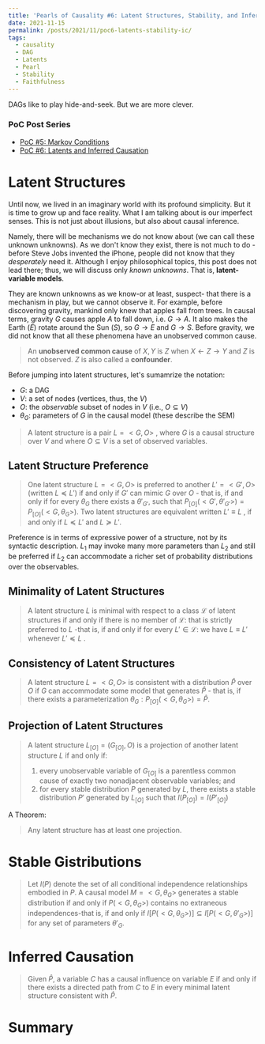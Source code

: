 ```yaml
---
title: 'Pearls of Causality #6: Latent Structures, Stability, and Inferred Causation'
date: 2021-11-15
permalink: /posts/2021/11/poc6-latents-stability-ic/
tags:
  - causality
  - DAG
  - Latents
  - Pearl
  - Stability
  - Faithfulness
---
```


DAGs like to play hide-and-seek. But we are more clever.

### PoC Post Series
- [PoC #5: Markov Conditions](/posts/2021/11/poc5-markov-conditions/)
- [PoC #6: Latents and Inferred Causation](/posts/2021/11/poc6-latents-stability-ic/)

# Latent Structures

Until now, we lived in an imaginary world with its profound simplicity. But it is time to grow up and face reality. What I am talking about is our imperfect senses. This is not just about illusions, but also about causal inference.

Namely, there will be mechanisms we do not know about (we can call these unknown unknowns). As we don't know they exist, there is not much to do - before Steve Jobs invented the iPhone, people did not know that they _desperately_ need it. Although I enjoy philosophical topics, this post does not lead there; thus, we will discuss only _known unknowns_. That is, **latent-variable models**.

They are known unknowns as we know-or at least, suspect- that there is a mechanism in play, but we cannot observe it. For example, before discovering gravity, mankind only knew that apples fall from trees. In causal terms, gravity $G$ causes apple $A$ to fall down, i.e. $G \to A$. It also makes the Earth $(E)$ rotate around the Sun $(S)$, so $G\to E$ and $G\to S$. Before gravity, we did not know that all these phenomena have an unobserved common cause.

>An **unobserved common cause** of $X,Y$ is $Z$ when $X\leftarrow Z\rightarrow Y$ and $Z$ is not observed. $Z$ is also called a **confounder**.

Before jumping into latent structures, let's sumamrize the notation:
- $G$: a DAG
- $V$: a set of nodes (vertices, thus, the $V$)
- $O$: the _observable_ subset of nodes in $V$ (i.e., $O\subseteq V$) 
- $\theta_G$: parameters of $G$ in the causal model (these describe the SEM)

>A latent structure is a pair $L = <G, O >$ , where $G$ is a causal structure over $V$ and where
$O\subseteq V$ is a set of observed variables.

## Latent Structure Preference
>One latent structure $L = <G, O>$ is preferred to another $L' = <G', O>$ (written $L  \preceq L'$)
if and only if $G'$ can mimic $G$ over $O$ - that is, if and only if for every $\theta_G$ there exists a $\theta'_{G'}$, such that $P_{[O]} (<G', \theta'_{G'}>) = P_{[O]} (<G, \theta_G>)$. Two latent structures are equivalent written $L' \equiv L$ , if and only if $L \preceq L'$ and $L \succeq L'$.

Preference is in terms of expressive power of a structure, not by its syntactic description. $L_1$ may invoke many more parameters than $L_2$ and still be preferred if $L_2$ can accommodate a richer set of probability distributions over the observables.

## Minimality of Latent Structures
>A latent structure $L$ is minimal with respect to a class $\mathcal{L}$ of latent structures if and only if there is no member of $\mathcal{L}$: that is strictly preferred to $L$ -that is, if and only if for every $L' \in \mathcal{L}$: we have $L \equiv L'$ whenever $L' \preceq L$ .

## Consistency of Latent Structures

>A latent structure $L = <G, O>$ is consistent with a distribution $\hat{P}$ over $O$ if $G$ can accommodate some model that generates $\hat{P}$ - that is, if there exists a parameterization $\theta_G : P_{[O]}(<G, \theta_G>)=\hat{P}$.

## Projection of Latent Structures
>A latent structure $L_{[O]} = (G_{[O]}, O)$ is a projection of another latent structure $L$ if and only if:
> 1. every unobservable variable of $G_{[O]}$ is a parentless common cause of exactly two nonadjacent observable variables; and
> 2. for every stable distribution $P$ generated by $L$, there exists a stable distribution $P'$ generated by $L_{[O]}$ such that $I(P_{[O]}) = I(P'_{[O]})$

A Theorem:
> Any latent structure has at least one projection.


# Stable Gistributions
> Let $I(P)$ denote the set of all conditional independence relationships embodied in $P$. A causal model $M = <G, \theta_G>$ generates a stable distribution if and only if $P(<G, \theta_G>)$ contains no extraneous independences-that is, if and only if $I[P(<G, \theta_G>)]\subseteq I[P(<G, \theta'_G>)]$ for any set of parameters $\theta'_G$.

# Inferred Causation
>Given $\hat{P}$, a variable $C$ has a causal influence on variable $E$ if and only if there exists a directed path from $C$ to $E$ in every minimal latent structure consistent with $\hat{P}$.


# Summary

